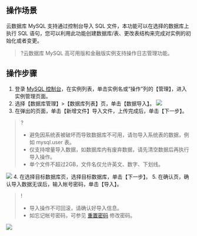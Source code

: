 ## 操作场景
云数据库 MySQL 支持通过控制台导入 SQL 文件，本功能可以在选择的数据库上执行 SQL 语句，您可以利用此功能创建数据库/表、更改表结构来完成对实例的初始化或者变更。
>?云数据库 MySQL 高可用版和金融版实例支持操作日志管理功能。

## 操作步骤
1. 登录 [MySQL 控制台](https://console.cloud.tencent.com/cdb)，在实例列表，单击实例名或“操作”列的【管理】，进入实例管理页面。
2. 选择【数据库管理】>【数据库列表】页，单击【数据导入】。
![](https://main.qcloudimg.com/raw/7bda2345c8a386838024bfee3045845e.png)
3. 在弹出的页面，单击【新增文件】导入文件，上传完成后，单击【下一步】。
>?
>- 避免因系统表被破坏而导致数据库不可用，请勿导入系统表的数据，例如 mysql.user 表。 
>- 仅支持增量导入数据，如数据库内有废弃数据，请先清空数据后再执行导入操作。
>- 单个文件不超过2GB，文件名仅允许英文、数字、下划线。
>
![](https://main.qcloudimg.com/raw/f061808a219448b145ea52462d388014.png)
4. 在选择目标数据库页，选择目标数据库，单击【下一步】。
5. 在确认页，确认导入数据无误后，输入帐号密码，单击【导入】。
>!
>- 导入操作不可回滚，请确认好导入信息。
>- 如忘记帐号密码，可参见 [重置密码](https://cloud.tencent.com/document/product/236/10305) 修改密码。
> 
![](https://main.qcloudimg.com/raw/cbe0749c62745d320884c3d1517b43c9.png)

